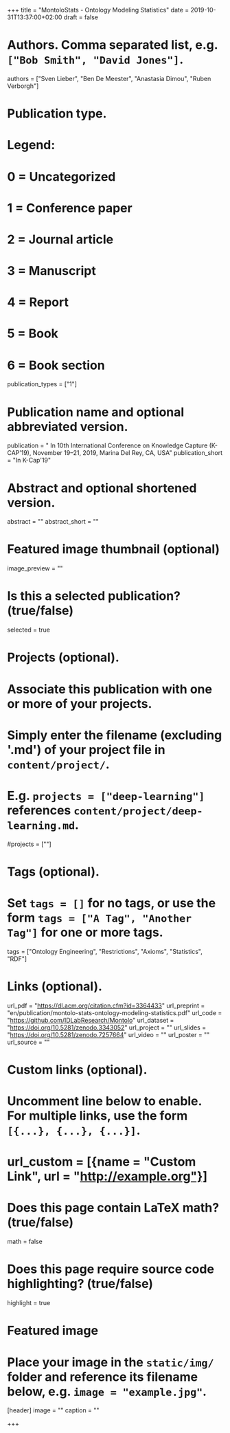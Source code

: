 +++
title = "MontoloStats - Ontology Modeling Statistics"
date = 2019-10-31T13:37:00+02:00
draft = false

# Authors. Comma separated list, e.g. `["Bob Smith", "David Jones"]`.
authors = ["Sven Lieber", "Ben De Meester", "Anastasia Dimou", "Ruben Verborgh"]

# Publication type.
# Legend:
# 0 = Uncategorized
# 1 = Conference paper
# 2 = Journal article
# 3 = Manuscript
# 4 = Report
# 5 = Book
# 6 = Book section
publication_types = ["1"]

# Publication name and optional abbreviated version.
publication = " In 10th International Conference on Knowledge Capture (K-CAP’19), November 19–21, 2019, Marina Del Rey, CA, USA"
publication_short = "In K-Cap'19"

# Abstract and optional shortened version.
abstract = ""
abstract_short = ""

# Featured image thumbnail (optional)
image_preview = ""

# Is this a selected publication? (true/false)
selected = true

# Projects (optional).
#   Associate this publication with one or more of your projects.
#   Simply enter the filename (excluding '.md') of your project file in `content/project/`.
#   E.g. `projects = ["deep-learning"]` references `content/project/deep-learning.md`.
#projects = [""]

# Tags (optional).
#   Set `tags = []` for no tags, or use the form `tags = ["A Tag", "Another Tag"]` for one or more tags.
tags = ["Ontology Engineering", "Restrictions", "Axioms", "Statistics", "RDF"]

# Links (optional).
url_pdf = "https://dl.acm.org/citation.cfm?id=3364433"
url_preprint = "en/publication/montolo-stats-ontology-modeling-statistics.pdf"
url_code = "https://github.com/IDLabResearch/Montolo"
url_dataset = "https://doi.org/10.5281/zenodo.3343052"
url_project = ""
url_slides = "https://doi.org/10.5281/zenodo.7257664"
url_video = ""
url_poster = ""
url_source = ""

# Custom links (optional).
#   Uncomment line below to enable. For multiple links, use the form `[{...}, {...}, {...}]`.
# url_custom = [{name = "Custom Link", url = "http://example.org"}]

# Does this page contain LaTeX math? (true/false)
math = false

# Does this page require source code highlighting? (true/false)
highlight = true

# Featured image
# Place your image in the `static/img/` folder and reference its filename below, e.g. `image = "example.jpg"`.
[header]
image = ""
caption = ""

+++

